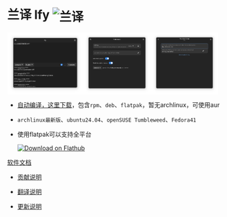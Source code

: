 # 兰译 lfy <img src="data/resources/icons/hicolor/scalable/apps/cool.ldr.lfy.svg" width = "36" height = "36" alt="兰译" align=center />

<center>
<div style="display: flex;">
    <img src="https://raw.githubusercontent.com/ldrfy/docs/main/images/main.png" alt="首页" style="width: 35%;">
    <img src="https://raw.githubusercontent.com/ldrfy/docs/main/images/preference.png" alt="设置1" style="width: 31%;">
    <img src="https://raw.githubusercontent.com/ldrfy/docs/main/images/server-preference.png" alt="设置2" style="width: 31%;">
</div>
</center>

- [自动编译，这里下载](https://github.com/ldrfy/lfy/releases/tag/auto)，包含`rpm`、`deb`、`flatpak`，暂无archlinux，可使用aur
- `archlinux最新版`、`ubuntu24.04`、`openSUSE Tumbleweed`、`Fedora41`
- 使用flatpak可以支持全平台

    <a href='https://flathub.org/apps/details/cool.ldr.lfy'><img width='120' alt='Download on Flathub' src='https://flathub.org/assets/badges/flathub-badge-en.png'/></a>


[软件文档](https://github.com/ldrfy/docs)

- [贡献说明](https://github.com/ldrfy/docs/blob/main/CONTRIBUTE.md)

- [翻译说明](https://github.com/ldrfy/docs/blob/main/TRANSLATE.md)

- [更新说明](https://github.com/ldrfy/docs/blob/main/CHANGELOG.md)
